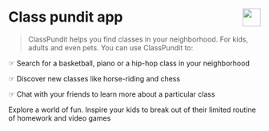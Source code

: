 # Class pundit app <a href='https://play.google.com/store/apps/details?id=com.ashleyjain.class_pundit' target='_blank' align="right"><img align="right" height='36' src='https://s20.postimg.org/muzx3w4jh/google_play_badge.png' /></a>

> ClassPundit helps you find classes in your neighborhood. For kids, adults and even pets.
You can use ClassPundit to:

☞ Search for a basketball, piano or a hip-hop class in your neighborhood

☞ Discover new classes like horse-riding and chess

☞ Chat with your friends to learn more about a particular class

Explore a world of fun. Inspire your kids to break out of their limited routine of homework and video games
